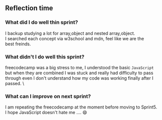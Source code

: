 ## Reflection time 

### What did I do well thin sprint? 
I backup studying a lot for array,object and nested array,object.\
I searched each concept via w3school and mdn, feel like we are the \
best freinds.

### What didn't I do well this sprint?
freecodecamp was a big stress to me, I understood the basic `JavaScript`\
but when they are combined I was stuck and really had difficulty to pass \
through even I don't understand how my code was working finally after I passed. \

### What can I improve on next sprint?
I am repeating the freecodecamp at the moment before moving to Sprint5. \
I hope JavaScript doesn't hate me .... :smile: